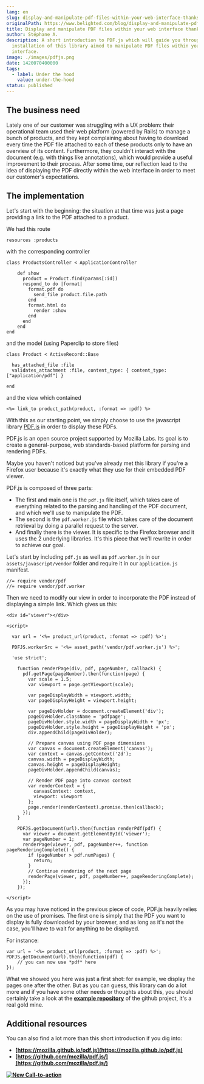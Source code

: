 ```yaml
---
lang: en
slug: display-and-manipulate-pdf-files-within-your-web-interface-thanks-to-pdf-js
originalPath: https://www.belighted.com/blog/display-and-manipulate-pdf-files-within-your-web-interface-thanks-to-pdf-js
title: Display and manipulate PDF files within your web interface thanks to PDF.js
author: Stéphane A.
description: A short introduction to PDF.js which will guide you through the
  installation of this library aimed to manipulate PDF files within your web
  interface.
image: ./images/pdfjs.png
date: 1420070400000
tags:
  - label: Under the hood
    value: under-the-hood
status: published
---
```

The business need
-----------------

Lately one of our customer was struggling with a UX problem: their operational team used their web platform (powered by Rails) to manage a bunch of products, and they kept complaining about having to download every time the PDF file attached to each of these products only to have an overview of its content. Furthermore, they couldn't interact with the document (e.g. with things like annotations), which would provide a useful improvement to their process. After some time, our reflection lead to the idea of displaying the PDF directly within the web interface in order to meet our customer's expectations.

The implementation
------------------

Let's start with the beginning: the situation at that time was just a page providing a link to the PDF attached to a product.

We had this route

    resources :products
    

with the corresponding controller

    class ProductsController < ApplicationController
    
        def show
          product = Product.find(params[:id])
          respond_to do |format|
            format.pdf do
              send_file product.file.path
            end
            format.html do
              render :show
            end
          end
        end
    end
    

and the model (using Paperclip to store files)

    class Product < ActiveRecord::Base
    
      has_attached_file :file
      validates_attachment :file, content_type: { content_type: ["application/pdf"] }
    
    end
    

and the view which contained

    <%= link_to product_path(product, :format => :pdf) %>
    

With this as our starting point, we simply choose to use the javascript library [PDF.js](https://mozilla.github.io/pdf.js) in order to display these PDFs.

PDF.js is an open source project supported by Mozilla Labs. Its goal is to create a general-purpose, web standards-based platform for parsing and rendering PDFs.

Maybe you haven't noticed but you've already met this library if you're a Firefox user because it's exactly what they use for their embedded PDF viewer.

PDF.js is composed of three parts:

*   The first and main one is the `pdf.js` file itself, which takes care of everything related to the parsing and handling of the PDF document, and which we'll use to manipulate the PDF.
*   The second is the `pdf.worker.js` file which takes care of the document retrieval by doing a parallel request to the server.
*   And finally there is the viewer. It is specific to the Firefox browser and it uses the 2 underlying libraries. It's this piece that we'll rewrite in order to achieve our goal.

Let's start by including `pdf.js` as well as `pdf.worker.js` in our `assets/javascript/vendor` folder and require it in our `application.js` manifest.

    //= require vendor/pdf
    //= require vendor/pdf.worker
    

Then we need to modify our view in order to incorporate the PDF instead of displaying a simple link. Which gives us this:

    <div id="viewer"></div>
    
    <script>
    
      var url = '<%= product_url(product, :format => :pdf) %>';
    
      PDFJS.workerSrc = '<%= asset_path('vendor/pdf.worker.js') %>';
    
      'use strict';
    
        function renderPage(div, pdf, pageNumber, callback) {
          pdf.getPage(pageNumber).then(function(page) {
            var scale = 1.5;
            var viewport = page.getViewport(scale);
    
            var pageDisplayWidth = viewport.width;
            var pageDisplayHeight = viewport.height;
    
            var pageDivHolder = document.createElement('div');
            pageDivHolder.className = 'pdfpage';
            pageDivHolder.style.width = pageDisplayWidth + 'px';
            pageDivHolder.style.height = pageDisplayHeight + 'px';
            div.appendChild(pageDivHolder);
    
            // Prepare canvas using PDF page dimensions
            var canvas = document.createElement('canvas');
            var context = canvas.getContext('2d');
            canvas.width = pageDisplayWidth;
            canvas.height = pageDisplayHeight;
            pageDivHolder.appendChild(canvas);
    
            // Render PDF page into canvas context
            var renderContext = {
              canvasContext: context,
              viewport: viewport
            };
            page.render(renderContext).promise.then(callback);
          });
        }
    
        PDFJS.getDocument(url).then(function renderPdf(pdf) {
          var viewer = document.getElementById('viewer');
          var pageNumber = 1;
          renderPage(viewer, pdf, pageNumber++, function pageRenderingComplete() {
            if (pageNumber > pdf.numPages) {
              return;
            }
            // Continue rendering of the next page
            renderPage(viewer, pdf, pageNumber++, pageRenderingComplete);
          });
        });
    
    </script>
    

As you may have noticed in the previous piece of code, PDF.js heavily relies on the use of promises. The first one is simply that the PDF you want to display is fully downloaded by your browser, and as long as it's not the case, you'll have to wait for anything to be displayed.

For instance:

    var url = '<%= product_url(product, :format => :pdf) %>';
    PDFJS.getDocument(url).then(function(pdf) {
        // you can now use *pdf* here
    });
    

What we showed you here was just a first shot: for example, we display the pages one after the other. But as you can guess, this library can do a lot more and if you have some other needs or thoughts about this, you should certainly take a look at the **[example repository](https://github.com/mozilla/pdf.js/tree/master/examples)** of the github project, it's a real gold mine.

Additional resources
--------------------

You can also find a lot more than this short introduction if you dig into:

*   **[https://mozilla.github.io/pdf.js](https://mozilla.github.io/pdf.js)**
*   **[https://github.com/mozilla/pdf.js/](https://github.com/mozilla/pdf.js/)**

**[![New Call-to-action](/images/legacy-cta/UPTtKvQU_5rjKfQJ1Qjwk.png)](https://cta-redirect.hubspot.com/cta/redirect/1684659/fb3606cc-cc1b-47d0-ae85-2c9f69837fe2)**